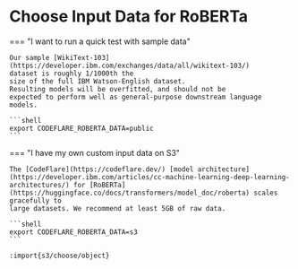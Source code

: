 # Choose Input Data for RoBERTa

=== "I want to run a quick test with sample data"
    
    Our sample [WikiText-103](https://developer.ibm.com/exchanges/data/all/wikitext-103/)
    dataset is roughly 1/1000th the
    size of the full IBM Watson-English dataset.
    Resulting models will be overfitted, and should not be
    expected to perform well as general-purpose downstream language
    models.
    
    ```shell
    export CODEFLARE_ROBERTA_DATA=public
    ```
    
=== "I have my own custom input data on S3"
    
    The [CodeFlare](https://codeflare.dev/) [model architecture](https://developer.ibm.com/articles/cc-machine-learning-deep-learning-architectures/) for [RoBERTa](https://huggingface.co/docs/transformers/model_doc/roberta) scales gracefully to
    large datasets. We recommend at least 5GB of raw data.
    
    ```shell
    export CODEFLARE_ROBERTA_DATA=s3
    ```

    :import{s3/choose/object}
